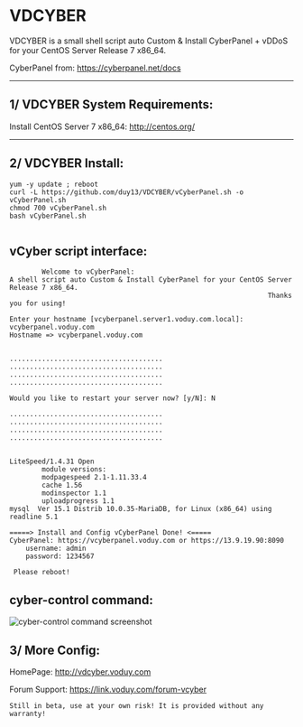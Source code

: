 VDCYBER
===================

VDCYBER is a small shell script auto Custom & Install CyberPanel + vDDoS for your CentOS Server Release 7 x86_64.

CyberPanel from: https://cyberpanel.net/docs

----------

1/ VDCYBER System Requirements:
-------------
Install CentOS Server 7 x86_64: http://centos.org/

----------


2/ VDCYBER Install:
-------------
```
yum -y update ; reboot
curl -L https://github.com/duy13/VDCYBER/vCyberPanel.sh -o vCyberPanel.sh
chmod 700 vCyberPanel.sh
bash vCyberPanel.sh
 
```

vCyber script interface:
-------------
```
        Welcome to vCyberPanel:
A shell script auto Custom & Install CyberPanel for your CentOS Server Release 7 x86_64.
                                                                Thanks you for using!

Enter your hostname [vcyberpanel.server1.voduy.com.local]: vcyberpanel.voduy.com
Hostname => vcyberpanel.voduy.com


......................................
......................................
......................................
......................................

Would you like to restart your server now? [y/N]: N

......................................
......................................
......................................
......................................


LiteSpeed/1.4.31 Open
        module versions:
        modpagespeed 2.1-1.11.33.4
        cache 1.56
        modinspector 1.1
        uploadprogress 1.1
mysql  Ver 15.1 Distrib 10.0.35-MariaDB, for Linux (x86_64) using readline 5.1

=====> Install and Config vCyberPanel Done! <=====
CyberPanel: https://vcyberpanel.voduy.com or https://13.9.19.90:8090
	username: admin
	password: 1234567

 Please reboot!

```

cyber-control command:
-------------
![cyber-control command screenshot](https://lh3.googleusercontent.com/-AAadlPRt3h0/XvBNQpuavrI/AAAAAAAACnk/I8DXaFn_OA8zUodSjAqHx-i8oaHXELhYACLcBGAsYHQ/s1600/cyber-control-command-vdcyber-voduy.com.png "cyber-control command screenshot")

3/ More Config:
---------------
HomePage: http://vdcyber.voduy.com

Forum Support: https://link.voduy.com/forum-vcyber
```
Still in beta, use at your own risk! It is provided without any warranty!
```
